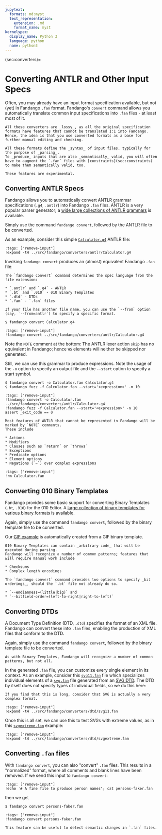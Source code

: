```yaml
---
jupytext:
  formats: md:myst
  text_representation:
    extension: .md
    format_name: myst
kernelspec:
  display_name: Python 3
  language: python
  name: python3
---
```


(sec:converters)=
# Converting ANTLR and Other Input Specs

Often, you may already have an input format specification available, but not (yet) in Fandango `.fan` format.
Fandango's `convert` command allows you automatically translate common input specifications into `.fan` files - at least most of it.

```{warning}
All these converters are _lossy_, as all the original specification formats have features that cannot be translated 1:1 into Fandango.
Hence, the idea is that you use converted formats as a base for further manual editing and checking.
```

```{note}
All these formats define the _syntax_ of input files, typically for the purpose of _parsing_.
To _produce_ inputs that are also _semantically_ valid, you will often have to augment the `.fan` files with [constraints](sec:constraints) to make them semantically valid, too.
```

```{note}
These features are experimental.
```


## Converting ANTLR Specs

Fandango allows you to automatically convert ANTLR grammar specifications (`.g4`, `.antlr`) into Fandango `.fan` files.
ANTLR is a very popular parser generator; a [wide large collections of ANTLR grammars](https://github.com/antlr/grammars-v4) is available.

Simply use the command `fandango convert`, followed by the ANTLR file to be converted.

As an example, consider this simple [`Calculator.g4`](../src/fandango/converters/antlr/Calculator.g4) ANTLR file:

```{code-cell}
:tags: ["remove-input"]
!expand -t4 ../src/fandango/converters/antlr/Calculator.g4
```

Invoking `fandango convert` produces an (almost) equivalent Fandango `.fan` file:

```{margin}
The `fandango convert` command determines the spec language from the file extension:

* `.antlr` and `.g4` - ANTLR
* `.bt` and `.010` - 010 Binary Templates
* `.dtd` - DTDs
* `.fan` - `.fan` files

If your file has another file name, you can use the `--from` option (say, `--from=antlr`) to specify a specific format.
```

```shell
$ fandango convert Calculator.g4
```

```{code-cell}
:tags: ["remove-input"]
!fandango convert ../src/fandango/converters/antlr/Calculator.g4
```

Note the `NOTE` comment at the bottom: The ANTLR lexer action `skip` has no equivalent in Fandango; hence `WS` elements will neither be skipped nor generated.

Still, we can use this grammar to produce expressions.
Note the usage of the `-o` option to specify an output file and the `--start` option to specify a start symbol.

```shell
$ fandango convert -o Calculator.fan Calculator.g4
$ fandango fuzz -f Calculator.fan --start='<expression>' -n 10
```

```{code-cell}
:tags: ["remove-input"]
!fandango convert -o Calculator.fan ../src/fandango/converters/antlr/Calculator.g4
!fandango fuzz -f Calculator.fan --start='<expression>' -n 10
assert _exit_code == 0
```

```{note}
Most features of ANTLR that cannot be represented in Fandango will be marked by `NOTE` comments.
These include

* Actions
* Modifiers
* Clauses such as `return` or `throws`
* Exceptions
* Predicate options
* Element options
* Negations (`~`) over complex expressions
```

<!-- Let's do some cleanup -->
```{code-cell}
:tags: ["remove-input"]
!rm Calculator.fan
```

## Converting 010 Binary Templates

Fandango provides some basic support for converting Binary Templates (`.bt`, `.010`) for the 010 Editor.
A [large collection of binary templates for various binary formats](https://www.sweetscape.com/010editor/repository/templates/) is available.

Again, simply use the command `fandango convert`, followed by the binary template file to be converted.

Our [GIF example](sec:gif) is automatically created from a GIF binary template.

```{note}
010 Binary Templates can contain _arbitrary code_ that will be executed during parsing.
Fandango will recognize a number of common patterns; features that will require manual work include

* Checksums
* Complex length encodings
```

```{note}
The `fandango convert` command provides two options to specify _bit orderings_, should the `.bt` file not already do so.

* `--endianness=(little|big)` and
* `--bitfield-order=(left-to-right|right-to-left)` 
```

## Converting DTDs

A Document Type Definition (DTD, `.dtd`) specifies the format of an XML file.
Fandango can convert these into `.fan` files, enabling the production of XML files that conform to the DTD.

Again, simply use the command `fandango convert`, followed by the binary template file to be converted.

```{note}
As with Binary Templates, Fandango will recognize a number of common patterns, but not all.
```

In the generated `.fan` file, you can customize every single element in its context.
As an example, consider this [`svg11.fan`](../src/fandango/converters/dtd/svg11.fan) file which specializes individual elements of a [`svg.fan`](../src/fandango/converters/dtd/svg11.fan) file generated from an [SVG DTD](../src/fandango/converters/dtd/svg11-flat-20110816.dtd).
The DTD by itself does not specify types of individual fields, so we do this here:

```{margin}
If you find that this is long, consider that SVG is actually a very complex format.
```

```{code-cell}
:tags: ["remove-input"]
!expand -t4 ../src/fandango/converters/dtd/svg11.fan
```

Once this is all set, we can use this to test SVGs with extreme values, as in this [`svgextreme.fan`](../src/fandango/converters/dtd/svgextreme.fan) example:

```{code-cell}
:tags: ["remove-input"]
!expand -t4 ../src/fandango/converters/dtd/svgextreme.fan
```

## Converting `.fan` files

With `fandango convert`, you can also "convert" `.fan` files.
This results in a "normalized" format, where all comments and blank lines have been removed.
If we send this input to `fandango convert`:

```{code-cell}
:tags: ["remove-input"]
!echo '# A fine file to produce person names'; cat persons-faker.fan
```

then we get

```shell
$ fandango convert persons-faker.fan
```

```{code-cell}
:tags: ["remove-input"]
!fandango convert persons-faker.fan
```

```{note}
This feature can be useful to detect semantic changes in `.fan` files.
```
